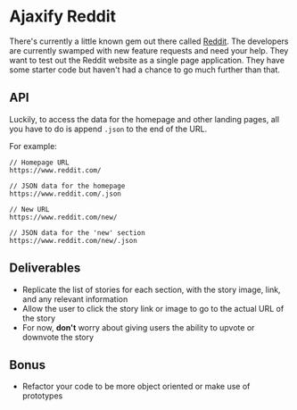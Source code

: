 # Ajaxify Reddit

There's currently a little known gem out there called [Reddit](https://www.reddit.com). The developers are currently swamped with new feature requests and need your help. They want to test out the Reddit website as a single page application. They have some starter code but haven't had a chance to go much further than that. 

## API

Luckily, to access the data for the homepage and other landing pages, all you have to do is append `.json` to the end of the URL. 

For example: 

```
// Homepage URL
https://www.reddit.com/

// JSON data for the homepage
https://www.reddit.com/.json
```

```
// New URL
https://www.reddit.com/new/

// JSON data for the 'new' section
https://www.reddit.com/new/.json 
```

## Deliverables 

- Replicate the list of stories for each section, with the story image, link, and any relevant information
- Allow the user to click the story link or image to go to the actual URL of the story
- For now, **don't** worry about giving users the ability to upvote or downvote the story

## Bonus

- Refactor your code to be more object oriented or make use of prototypes

